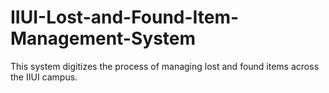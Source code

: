 # IIUI-Lost-and-Found-Item-Management-System
This system digitizes the process of managing lost and found items across the IIUI campus.
